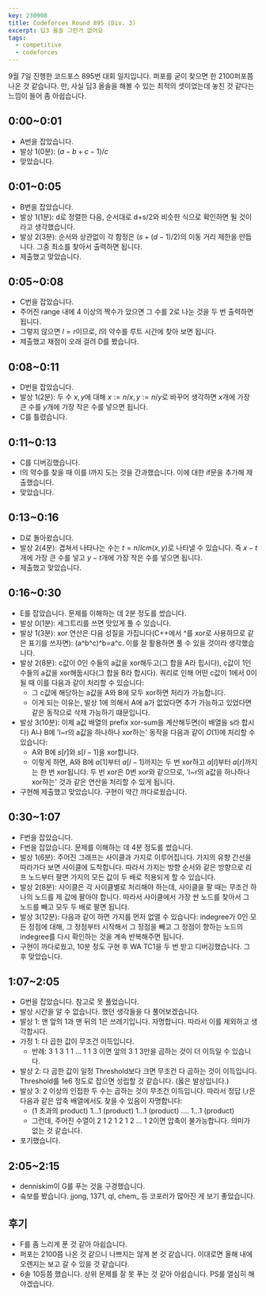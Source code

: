 ```yaml
---
key: 230908
title: Codeforces Round 895 (Div. 3)
excerpt: 딥3 올솔 그런거 없어요
tags:
  - competitive
  - codeforces
---
```

9월 7일 진행한 코드포스 895번 대회 일지입니다. 퍼포를 굳이 찾으면 한 2100퍼포쯤 나온 것 같습니다. 만, 사실 딥3 올솔을 해볼 수 있는 최적의 셋이었는데 놓친 것 같다는 느낌이 들어 좀 아쉽습니다.

## 0:00~0:01
- A번을 잡았습니다.
- 발상 1(0분): $(a-b+c-1)/c$
- 맞았습니다.

## 0:01~0:05
- B번을 잡았습니다.
- 발상 1(1분): d로 정렬한 다음, 순서대로 d+s/2와 비슷한 식으로 확인하면 될 것이라고 생각했습니다.
- 발상 2(3분): 순서와 상관없이 각 함정은 $(s+(d-1)/2)$의 이동 거리 제한을 만듭니다. 그중 최소를 찾아서 출력하면 됩니다.
- 제출했고 맞았습니다.

## 0:05~0:08
- C번을 잡았습니다.
- 주어진 range 내에 4 이상의 짝수가 았으면 그 수를 2로 나눈 것을 두 번 출력하면 됩니다.
- 그렇지 않으면 $l = r$이므로, $l$의 약수를 루트 시간에 찾아 보면 됩니다.
- 제출했고 채점이 오래 걸려 D를 봤습니다.

## 0:08~0:11
- D번을 잡았습니다.
- 발상 1(2분): 두 수 $x, y$에 대해 $x:=n/x, y:=n/y$로 바꾸어 생각하면 $x$개에 가장 큰 수를 $y$개에 가장 작은 수를 넣으면 됩니다.
- C를 틀렸습니다.

## 0:11~0:13
- C를 디버깅했습니다.
- l의 약수를 찾을 때 이를 l까지 도는 것을 간과했습니다. 이에 대한 if문을 추가해 제출했습니다.
- 맞았습니다.

## 0:13~0:16
- D로 돌아왔습니다.
- 발상 2(4분): 겹쳐서 나타나는 수는 $t=n/lcm(x,y)$로 나타낼 수 있습니다. 즉 $x-t$개에 가장 큰 수를 넣고 $y-t$개에 가장 작은 수를 넣으면 됩니다.
- 제출했고 맞았습니다.

## 0:16~0:30
- E를 잡았습니다. 문제를 이해하는 데 2분 정도를 썼습니다.
- 발상 0(1분): 세그트리를 쓰면 맛있게 풀 수 있습니다.
- 발상 1(3분): xor 연산은 다음 성질을 가집니다(C++에서 ^를 xor로 사용하므로 같은 표기를 쓰자면): (a^b^c)^b=a^c. 이를 잘 활용하면 풀 수 있을 것이라 생각했습니다.
- 발상 2(8분): c값이 0인 수들의 a값을 xor해두고(그 합을 A라 힙시다), c값이 1인 수들의 a값을 xor해둡시다(그 합을 B라 합시다). 쿼리로 인해 어떤 c값이 1에서 0이 될 때 이를 다음과 같이 처리할 수 있습니다:
	- 그 c값에 해당하는 a값을 A와 B에 모두 xor하면 처리가 가능합니다.
	- 이게 되는 이유는, 발상 1에 의해서 A에 a가 없었다면 추가 가능하고 있었다면 같은 동작으로 삭제 가능하기 떄문입니다.
- 발상 3(10분): 이제 a값 배열의 prefix xor-sum을 계산해두면(이 배열을 s라 합시다) A나 B에 'l~r의 a값을 하나하나 xor하는' 동작을 다음과 같이 $O(1)$에 처리할 수 있습니다:
	- A와 B에 $s[r]$와 $s[l-1]$을 xor합니다.
	- 이렇게 하면, A와 B에 $a[1]$부터 $a[l-1]$까지는 두 번 xor하고 $a[l]$부터 $a[r]$까지는 한 번 xor됩니다. 두 번 xor은 0번 xor와 같으므로, 'l~r의 a값을 하나하나 xor하는' 것과 같은 연산을 처리할 수 있게 됩니다.
- 구현해 제출했고 맞았습니다. 구현이 약간 까다로웠습니다.

## 0:30~1:07
- F번을 잡았습니다.
- F번을 잡았습니다. 문제를 이해하는 데 4분 정도를 썼습니다.
- 발상 1(6분): 주어진 그래프는 사이클과 가지로 이루어집니다. 가지의 유향 간선을 따라가다 보면 사이클에 도착합니다. 따라서 가지는 방향 순서와 같은 방향으로 리프 노드부터 팔면 가지의 모든 값이 두 배로 적용되게 할 수 있습니다.
- 발상 2(8분): 사이클은 각 사이클별로 처리해야 하는데, 사이클을 팔 때는 무조건 하나의 노드를 제 값에 팔아야 합니다. 따라서 사이클에서 가장 싼 노드를 찾아서 그 노드를 빼고 모두 두 배로 팔면 됩니다.
- 발상 3(12분): 다음과 같이 하면 가지를 먼저 없앨 수 있습니다: indegree가 0인 모든 정점에 대해, 그 정점부터 시작해서 그 정점을 빼고 그 정점이 향하는 노드의 indegree를 다시 확인하는 것을 계속 반복해주면 됩니다.
- 구현이 까다로웠고, 10분 정도 구현 후 WA TC1을 두 번 받고 디버깅했습니다. 그 후 맞았습니다.

## 1:07~2:05
- G번을 잡았습니다. 참고로 못 풀었습니다.
- 발상 시간을 알 수 없습니다. 했던 생각들을 다 풀어보겠습니다.
- 발상 1: 맨 앞의 1과 맨 뒤의 1은 쓰레기입니다. 자명합니다. 따라서 이를 제외하고 생각합시다.
- 가정 1: 다 곱한 값이 무조건 이득입니다.
	- 반례: 3 1 3 1 1 ... 1  1 3 이면 앞의 3 1 3만을 곱하는 것이 더 이득일 수 있습니다.
- 발상 2: 다 곱한 값이 일정 Threshold보다 크면 무조건 다 곱하는 것이 이득입니다. Threshold를 1e6 정도로 잡으면 성립할 것 같습니다. (옳은 발상입니다.)
- 발상 3: 2 이상의 인접한 두 수는 곱하는 것이 무조건 이득입니다. 따라서 정답 l,r은 다음과 같은 압축 배열에서도 찾을 수 있음이 자명합니다:
	- (1 초과의 product) 1...1 (product) 1...1 (product) ....  1...1 (product)
	- 그런데, 주어진 수열이 2 1 2 1 2 1 2 ... 1 2이면 압축이 불가능합니다. 의미가 없는 것 같습니다.
- 포기했습니다.

## 2:05~2:15
- denniskim이 G를 푸는 것을 구경했습니다.
- 슼보를 봤습니다. jjong, 1371, ql, chem_ 등 코포러가 많아진 게 보기 좋았습니다.

## 후기
- F를 좀 느리게 푼 것 같아 아쉽습니다.
- 퍼포는 2100쯤 나온 것 같으니 나쁘지는 않게 본 것 같습니다. 이대로면 올해 내에 오렌지는 보고 갈 수 있을 것 같습니다.
- 6솔 10등쯤 했습니다. 상위 문제를 잘 못 푸는 것 같아 아쉽습니다. PS를 열심히 해야겠습니다.
